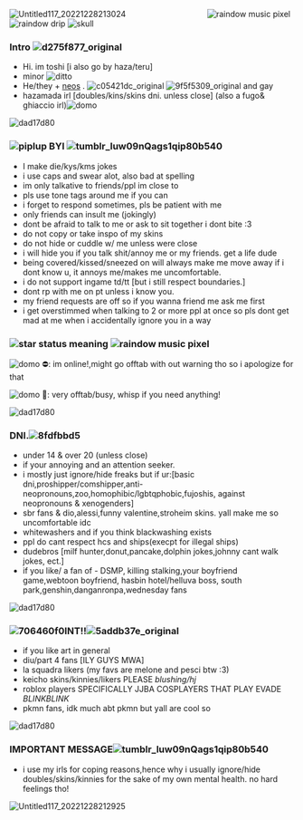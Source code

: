 
![Untitled117_20221228213024](https://user-images.githubusercontent.com/117339244/209820397-eda1b2a3-6a2e-4388-bd2e-08cdab3ccedb.png)
          ![raindow music pixel](https://user-images.githubusercontent.com/117339244/209811718-f82666ed-3c42-4f88-ae19-5cf571627370.gif)![raindow drip](https://user-images.githubusercontent.com/117339244/209812193-a6b77290-9b91-499a-bfb3-4fd7cad61228.gif)
![skull](https://user-images.githubusercontent.com/117339244/209810352-2c9328e5-86ff-4235-95bb-caffafe422d6.gif)

### Intro ![d275f877_original](https://user-images.githubusercontent.com/117339244/209555087-7a924562-164e-4d5b-9a7c-305e7551d888.gif)
 - Hi. im toshi [i also go by haza/teru]
 - minor ![ditto](https://user-images.githubusercontent.com/117339244/209811568-09af8069-984f-416f-a2ea-06e4fcd13798.gif)
- He/they + [neos](https://en.pronouns.page/@Toshikazu) . ![c05421dc_original](https://user-images.githubusercontent.com/117339244/209555254-141c711d-b83b-4980-9515-46919a54ec89.jpg) ![9f5f5309_original](https://user-images.githubusercontent.com/117339244/209555338-7be5062b-ce76-4e35-afc7-1fe5da6a848c.jpg) and gay
- hazamada irl [doubles/kins/skins dni. unless close] (also a fugo& ghiaccio irl)![domo](https://user-images.githubusercontent.com/117339244/209816719-02bfcbea-2b21-4ddd-8e24-16ce83f1a8dd.gif)

![dad17d80](https://user-images.githubusercontent.com/117339244/209812517-25d00254-3c0e-4deb-b410-f2afd1b55896.gif)
 
### ![piplup](https://user-images.githubusercontent.com/117339244/209818009-3e406d2a-2bbb-447f-a790-82aecaf31b4a.gif) BYI ![tumblr_luw09nQags1qip80b540](https://user-images.githubusercontent.com/117339244/209816904-0417e6f9-c7fe-4634-a037-7c66b617119e.gif)
- I make die/kys/kms jokes
- i use caps and swear alot, also bad at spelling
- im only talkative to friends/ppl im close to
- pls use tone tags around me if you can 
- i forget to respond sometimes, pls be patient with me
- only friends can insult me (jokingly) 
- dont be afraid to talk to me or ask to sit together i dont bite :3
- do not copy or take inspo of my skins
- do not hide or cuddle w/ me unless were close 
- i will hide you if you talk shit/annoy me or my friends. get a life dude
- being covered/kissed/sneezed on will always
make me move away if i dont know u,
it annoys me/makes me uncomfortable.
- i do not support ingame td/tt [but i still respect boundaries.]
- dont rp with me on pt unless i know you.
- my friend requests are off so if you wanna friend me ask me first
- i get overstimmed when talking to 2 or more ppl at once so pls dont get mad at me when i accidentally ignore you in a way 

### ![star](https://user-images.githubusercontent.com/117339244/209815842-3f2cd0f7-45c5-47f7-a3d3-3fb27c162c49.gif) status meaning ![raindow music pixel](https://user-images.githubusercontent.com/117339244/209811718-f82666ed-3c42-4f88-ae19-5cf571627370.gif)
![domo](https://user-images.githubusercontent.com/117339244/209816719-02bfcbea-2b21-4ddd-8e24-16ce83f1a8dd.gif) ⛔: im online!,might go offtab with out warning tho so i apologize for that

![domo](https://user-images.githubusercontent.com/117339244/209816719-02bfcbea-2b21-4ddd-8e24-16ce83f1a8dd.gif) 🌙: very offtab/busy, whisp if you need anything!

![dad17d80](https://user-images.githubusercontent.com/117339244/209812517-25d00254-3c0e-4deb-b410-f2afd1b55896.gif)
### DNI.![8fdfbbd5](https://user-images.githubusercontent.com/117339244/209553980-a7e451c5-84b1-46a7-9fcc-f8ec3dac2d72.gif)
- under 14 & over 20 (unless close)
- if your annoying and an attention seeker. 
- i mostly just ignore/hide freaks but if ur:[basic dni,proshipper/comshipper,anti-neopronouns,zoo,homophibic/lgbtqphobic,fujoshis, against neopronouns & xenogenders]
- sbr fans & dio,alessi,funny valentine,stroheim skins. yall make me so uncomfortable idc 
- whitewashers and if you think blackwashing exists
- ppl do cant respect hcs and ships(execpt for illegal ships)
- dudebros [milf hunter,donut,pancake,dolphin jokes,johnny cant walk jokes, ect.]
- if you like/ a fan of - DSMP, killing stalking,your boyfriend game,webtoon boyfriend, hasbin hotel/helluva boss, south park,genshin,danganronpa,wednesday fans

![dad17d80](https://user-images.githubusercontent.com/117339244/209806309-6ebebc98-2cb3-465e-988b-93ac395bf01d.gif)
### ![706460f0](https://user-images.githubusercontent.com/117339244/209810466-02ef7771-8bd0-44f4-bebf-ec6bc040c619.gif)INT!!![5addb37e_original](https://user-images.githubusercontent.com/117339244/209555491-ba3ea464-582b-4d23-b82b-b401f0e2fd51.gif)
- if you like art in general
- diu/part 4 fans [ILY GUYS MWA]
- la squadra likers (my favs are melone and pesci btw :3)
- keicho skins/kinnies/likers PLEASE *blushing/hj*
- roblox players SPECIFICALLY JJBA COSPLAYERS THAT PLAY EVADE *BLINKBLINK*
- pkmn fans, idk much abt pkmn but yall are cool so

![dad17d80](https://user-images.githubusercontent.com/117339244/209812517-25d00254-3c0e-4deb-b410-f2afd1b55896.gif)
### IMPORTANT MESSAGE![tumblr_luw09nQags1qip80b540](https://user-images.githubusercontent.com/117339244/209816904-0417e6f9-c7fe-4634-a037-7c66b617119e.gif)
- i use my irls for coping reasons,hence why i usually ignore/hide doubles/skins/kinnies for the sake of my own mental health. no hard feelings tho!

![Untitled117_20221228212925](https://user-images.githubusercontent.com/117339244/209820481-685c9227-2347-4e0e-8237-f4071e003c86.png)

